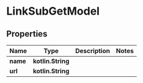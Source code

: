 
# LinkSubGetModel

## Properties
| Name | Type | Description | Notes |
| ------------ | ------------- | ------------- | ------------- |
| **name** | **kotlin.String** |  |  |
| **url** | **kotlin.String** |  |  |



